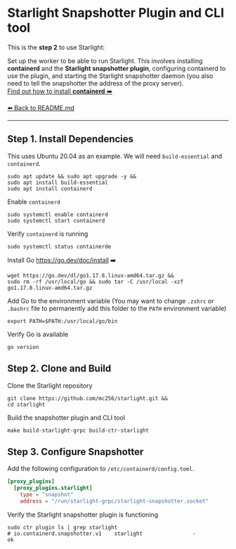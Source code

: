 # Starlight Snapshotter Plugin and CLI tool

This is the **step 2** to use Starlight:

Set up the worker to be able to run Starlight. 
This involves 
installing **containerd** and the **Starlight snapshotter plugin**, 
configuring containerd to use the plugin, 
and starting the Starlight snapshotter daemon
(you also need to tell the snapshotter the address of the proxy server).
<br>[Find out how to install **containerd** ➡️](https://containerd.io/downloads/)


[⬅️ Back to README.md](https://github.com/mc256/starlight)

---

## Step 1. Install Dependencies

This uses Ubuntu 20.04 as an example. We will need `build-essential` and `containerd`.

```shell
sudo apt update && sudo apt upgrade -y &&
sudo apt install build-essential
sudo apt install containerd
```

Enable `containerd`
```shell
sudo systemctl enable containerd
sudo systemctl start containerd
```

Verify `containerd` is running
```shell
sudo systemctl status containerde
```

Install Go https://go.dev/doc/install ➡️

```shell
wget https://go.dev/dl/go1.17.8.linux-amd64.tar.gz &&
sudo rm -rf /usr/local/go && sudo tar -C /usr/local -xzf go1.17.8.linux-amd64.tar.gz
```

Add Go to the environment variable (You may want to change `.zshrc` or `.bashrc` file to permanently add this folder to the `PATH` environment variable)

```shell
export PATH=$PATH:/usr/local/go/bin
```

Verify Go is available
```shell
go version
```


## Step 2. Clone and Build

Clone the Starlight repository

```shell
git clone https://github.com/mc256/starlight.git &&
cd starlight
```


Build the snapshotter plugin and CLI tool

```shell
make build-starlight-grpc build-ctr-starlight
```


## Step 3. Configure Snapshotter

Add the following configuration to `/etc/containerd/config.toml`.

```toml
[proxy_plugins]
  [proxy_plugins.starlight]
    type = "snapshot"
    address = "/run/starlight-grpc/starlight-snapshotter.socket"
```


Verify the Starlight snapshotter plugin is functioning

```shell
sudo ctr plugin ls | grep starlight 
# io.containerd.snapshotter.v1    starlight                -              ok
```

